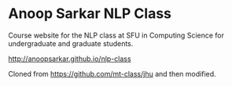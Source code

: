 Anoop Sarkar NLP Class
=======================

Course website for the NLP class at SFU in Computing Science for undergraduate and graduate students.

http://anoopsarkar.github.io/nlp-class

Cloned from https://github.com/mt-class/jhu and then modified.



